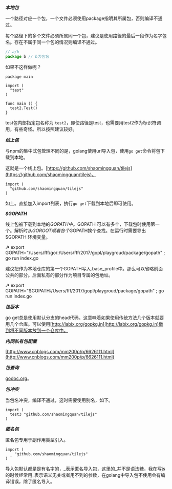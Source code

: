 ***本地包***

一个路径对应一个包，一个文件必须使用package指明其所属包，否则编译不通过。

每个路径下的多个文件必须所属同一个包，建议是使用路径的最后一段作为名字包名。存在不属于同一个包的情况则编译不通过。

```js
// a/b
package b // b为包名
```

如果不这样做呢？

```
package main

import (
  "test"
)

func main () {
  test2.Test()
}
```

test包内部指定包名称为 `test2`，即使路径是test，也需要用test2作为标识符调用，有些奇怪。所以按照建议较好。

***线上包***

与npm的集中式包管理不同的是，golang使用url导入包，使用`go get`命令将包下载到本地。

这就是一个线上包。[https://github.com/shaomingquan/tilejs](https://github.com/shaomingquan/tilejs)。

```
import (
  "github.com/shaomingquan/tilejs"
)
```

如上。直接加入import列表，执行`go get`下载到本地后即可使用。

***$GOPATH***

线上包被下载到本地的$GOPATH中。$GOPATH 可以有多个，下载包时使用第一个。解析时从$GOROOT顺着各个$GOPATH挨个查找。在运行时需要导出$GOPATH 环境变量。

☭ export GOPATH="/Users/fff/go/:/Users/fff/2017/gopl/playgroud/package/gopath" ; go run index.go

建议把作为本地仓库的第一个GOPATH写入.base_profile中。那么可以省略前面公共的部分。后面私有的部分作为项目专属的包地址。

☭ export GOPATH="$GOPATH:/Users/fff/2017/gopl/playgroud/package/gopath" ; go run index.go

***包版本***

go get总是使用默认分支的head代码。这意味着如果使用传统方法几个版本就要用几个仓库。可以使用[http://labix.org/gopkg.in](http://labix.org/gopkg.in)做到将不同版本放到一个仓库中。

***内网私有包配置***

[http://www.cnblogs.com/mm200p/p/6626111.html](http://www.cnblogs.com/mm200p/p/6626111.html)

***包查询***

[godoc.org](godoc.org)。


***包冲突***

当包名冲突，编译不通过，这时需要使用别名，如下。

```
import (
  test3 "github.com/shaomingquan/tilejs"
)
```


***匿名包***

匿名包专用于副作用类型引入。

```
import (
  _ "github.com/shaomingquan/tilejs"
)
```

导入包默认都是是有名字的，_表示匿名导入包，这里的_并不是语法糖，我在写js的时候经常用_表示语义无关或者用不到的参数，在golang中导入包不使用会有编译错误，除了匿名导入。